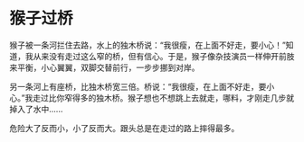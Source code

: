 # 猴子过桥


 猴子被一条河拦住去路，水上的独木桥说：“我很瘦，在上面不好走，要小心！”知道，我从来没有走过这么窄的桥，但有信心。于是，猴子像杂技演员一样伸开前肢来平衡，小心翼翼，双脚交替前行，一步步挪到对岸。  

 另一条河上有座桥，比独木桥宽三倍。桥说：“我很瘦，在上面不好走，要小心。”我走过比你窄得多的独木桥。猴子想也不想跳上去就走，哪料，才刚走几步就掉入了水中......  

 危险大了反而小，小了反而大。跟头总是在走过的路上摔得最多。
  